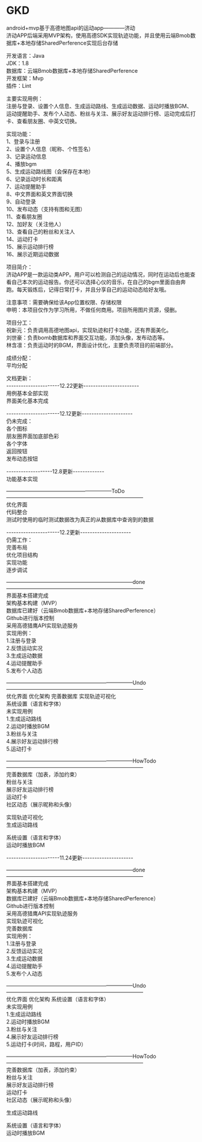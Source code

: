 # GKD
android+mvp基于高德地图api的运动app————济动  
济动APP后端采用MVP架构，使用高德SDK实现轨迹功能，并且使用云端Bmob数据库+本地存储SharedPerference实现后台存储   

开发语言：Java  
JDK：1.8  
数据库：云端Bmob数据库+本地存储SharedPerference  
开发框架：Mvp  
插件：Lint  

主要实现用例：  
注册与登录、设置个人信息、生成运动路线、生成运动数据、运动时播放BGM、运动提醒助手、发布个人动态、粉丝与关注、展示好友运动排行榜、运动完成后打卡、查看朋友圈、中英文切换。  

实现功能：  
1、登录与注册  
2、设置个人信息（昵称、个性签名）  
3、记录运动信息  
4、播放bgm  
5、生成运动路线图（会保存在本地）    
6、记录运动时长和距离  
7、运动提醒助手  
8、中文界面和英文界面切换  
9、自动登录  
10、发布动态（支持有图和无图）  
11、查看朋友圈  
12、加好友（关注他人）  
13、查看自己的粉丝和关注人  
14、运动打卡  
15、展示运动排行榜  
16、展示近期运动数据  


项目简介：  
济动APP是一款运动类APP。用户可以检测自己的运动情况，同时在运动后也能查看自己本次的运动报告。你还可以选择心仪的音乐，在自己的bgm里面自由奔跑。每天锻炼后，记得日常打卡，并且分享自己的运动动态给好友哦。  

注意事项：需要确保给该App位置权限、存储权限   
申明：本项目仅作为学习所用，不做任何商用。项目所用图片资源，侵删。  

项目分工：  
祝新元：负责调用高德地图api，实现轨迹和打卡功能，还有界面美化。  
刘世豪：负责bomb数据库和界面交互功能，添加头像，发布动态等。  
林含凛：负责运动时的BGM，界面设计优化，主要负责项目的前端部分。  

成绩分配：  
平均分配  

文档更新：  
----------------------12.22更新-----------------------  
用例基本全部实现  
界面美化基本完成  

----------------------12.12更新---------------------   
仍未完成：  
各个图标  
朋友圈界面加底部色彩  
各个字体  
返回按钮  
发布动态按钮  

-------------------12.8更新-------------  
功能基本实现  

————————————————————ToDo——————————————————————————  
优化界面  
代码整合  
测试时使用的临时测试数据改为真正的从数据库中查询到的数据  

----------------------12.2更新---------------------   
仍需工作：  
完善布局  
优化项目结构  
实现功能  
逐步调试  

————————————————————————done——————————————————————————  
界面基本搭建完成  
架构基本构建（MVP）  
数据库已建好（云端Bmob数据库+本地存储SharedPerference）  
Github进行版本控制  
采用高德猎鹰API实现轨迹服务  
实现用例：  
       1.注册与登录  
       2.反馈运动实况  
       3.生成运动数据  
       4.运动提醒助手  
       5.发布个人动态  
       

————————————————————————Undo——————————————————————————  
优化界面
优化架构
完善数据库
实现轨迹可视化  
系统设置（语言和字体）  
未实现用例  
      1.生成运动路线  
      2.运动时播放BGM  
      3.粉丝与关注  
      4.展示好友运动排行榜  
      5.运动打卡  

————————————————————————HowTodo——————————————————————————  
完善数据库（加表，添加约束）  
粉丝与关注  
展示好友运动排行榜  
运动打卡  
社区动态（展示昵称和头像）  

实现轨迹可视化  
生成运动路线  

系统设置（语言和字体）  
运动时播放BGM  



----------------------11.24更新---------------------  

————————————————————————done——————————————————————————  
界面基本搭建完成  
架构基本构建（MVP）  
数据库已建好（云端Bmob数据库+本地存储SharedPerference）  
Github进行版本控制  
采用高德猎鹰API实现轨迹服务  
实现轨迹可视化  
完善数据库  
实现用例：  
       1.注册与登录  
       2.反馈运动实况  
       3.生成运动数据  
       4.运动提醒助手  
       5.发布个人动态  
       

————————————————————————Undo——————————————————————————  
优化界面
优化架构
系统设置（语言和字体）  
未实现用例  
      1.生成运动路线  
      2.运动时播放BGM  
      3.粉丝与关注  
      4.展示好友运动排行榜  
      5.运动打卡(时间，路程，用户ID）  

————————————————————————HowTodo——————————————————————————  
完善数据库（加表，添加约束）  
粉丝与关注  
展示好友运动排行榜  
运动打卡  
社区动态（展示昵称和头像）  

生成运动路线  

系统设置（语言和字体）  
运动时播放BGM  


